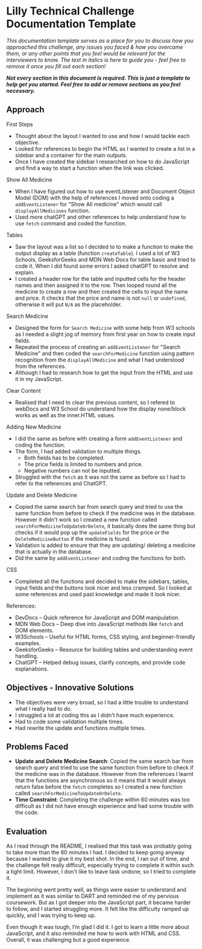 # Lilly Technical Challenge Documentation Template

*This documentation template serves as a place for you to discuss how you approached this challenge, any issues you faced & how you overcame them, or any other points that you feel would be relevant for the interviewers to know. The text in italics is here to guide you - feel free to remove it once you fill out each section!*

***Not every section in this document is required. This is just a template to help get you started. Feel free to add or remove sections as you feel necessary.***

## Approach
First Steps
- Thought about the layout I wanted to use and how I would tackle each objective.
- Looked for references to begin the HTML as I wanted to create a list in a sidebar and a container for the main outputs.
- Once I have created the sidebar I researched on how to do JavaScript and find a way to start a function when the link was clicked.

Show All Medicine
- When I have figured out how to use eventListener and Document Object Model (DOM) with the help of references I moved onto coding a `addEventListener` for "Show All medicine" which would call `displayAllMedicines` function.
- Used more chatGPT and other references to help understand how to use `fetch` command and coded the function.

Tables
- Saw the layout was a list so I decided to to make a function to make the output display as a table (function `createTable`). I used a lot of W3 Schools, GeeksforGeeks and MDN Web Docs for table basic and tried to code it. When I did found some errors I asked chatGPT to resolve and explain.
- I created a header row for the table and inputted cells for the header names and then assigned it to the row. Then looped round all the medicine to create a row and then created the cells to input the name and price. It checks that the price and name is not `null` or `undefined`, otherwise it will put `N/A` as the placeholder.

Search Medicine
- Designed the form for `Search Medicine` with some help from W3 schools as I needed a slight jog of memory from first year on how to create input fields.
- Repeated the process of creating an `addEventListener` for "Search Medicine" and then coded the `searchForMedicine` function using pattern recognition from the `displayAllMedicine` and what I had understood from the references.
- Although I had to research how to get the input from the HTML and use it in my JavaScript.

Clear Content
- Realised that I need to clear the previous content, so I refered to webDocs and W3 School do understand how the display none/block works as well as the inner.HTML values.

Adding New Medicine
- I did the same as before with creating a form `addEventListener` and coding the function.
- The form, I had added validation to multiple things.
  - Both fields has to be completed.
  - The price fields is limited to numbers and price.
  - Negative numbers can not be inputted.
- Struggled with the `fetch` as it was not the same as before so I had to refer to the references and ChatGPT.

Update and Delete Medicine
- Copied the same search bar from search query and tried to use the same function from before to check if the medicine was in the database. However it didn't work so I created a new function called `searchForMedicineToUpdateOrDelete`, it basically does the same thing but checks if it would pop up the `updateFields` for the price or the `DeleteMedicineButton` if the medicine is found.
- Validation is added to ensure that they are updating/ deleting a medicine that is actually in the database.
- Did the same by `addEventListener` and coding the functions for both.

CSS
- Completed all the functions and decided to make the sidebars, tables, input fields and the buttons look nicer and less cramped. So I looked at some references and used past knowledge and made it look nicer.

References:
- DevDocs – Quick reference for JavaScript and DOM manipulation.
- MDN Web Docs – Deep dive into JavaScript methods like `fetch` and DOM elements.
- W3Schools – Useful for HTML forms, CSS styling, and beginner-friendly examples.
- GeeksforGeeks – Resource for building tables and understanding event handling.
- ChatGPT – Helped debug issues, clarify concepts, and provide code explanations.

## Objectives - Innovative Solutions
- The objectives were very broad, so I had a little trouble to understand what I really had to do.
- I struggled a lot at coding this as I didn't have much experience.
- Had to code some validation multiple times.
- Had rewrite the update and functions multiple times.

## Problems Faced
- **Update and Delete Medicine Search**: Copied the same search bar from search query and tried to use the same function from before to check if the medicine was in the database. However from the references I learnt that the functions are asynchronous so it means that it would always return false before the `fetch` completes so I created a new function called `searchForMedicineToUpdateOrDelete`.
- **Time Constraint**: Completing the challenge within 60 minutes was too difficult as I did not have enough experience and had some trouble with the code.

## Evaluation
As I read through the README, I realised that this task was probably going to take more than the 60 minutes I had. I decided to keep going anyway because I wanted to give it my best shot. In the end, I ran out of time, and the challenge felt really difficult, especially trying to complete it within such a tight limit. However, I don't like to leave task undone, so I tried to complete it.

The beginning went pretty well, as things were easier to understand and implement as it was similar to DART and reminded me of my pervious coursework. But as I got deeper into the JavaScript part, it became harder to follow, and I started struggling more. It felt like the difficulty ramped up quickly, and I was trying to keep up.

Even though it was tough, I’m glad I did it. I got to learn a little more about JavaScript, and it also reminded me how to work with HTML and CSS. Overall, it was challenging but a good experience.
